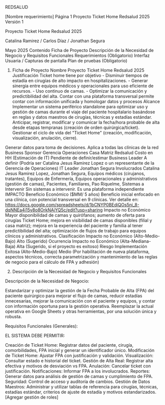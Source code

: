 REDSALUD




[Nombre requerimiento]
Página 1
Proyecto Ticket Home Redsalud 2025
Versión 1





Proyecto Ticket Home Redsalud 2025






Catalina Ramirez / Carlos Díaz / Jonathan Segura 


Mayo 2025
Contenido
Ficha de Proyecto
Descripción de la Necesidad de Negocio y Requisitos Funcionales
Requerimientos (Obligatorio)
Interfaz Usuaria / Capturas de pantalla
Plan de pruebas (Obligatorio)


1. Ficha de Proyecto
Nombre
Proyecto Ticket Home Redsalud 2025
Justificación
Ticket home tiene por objetivo - Disminuir tiempos de estadía en cirugías de alto impacto en hospitalizaciones. - Generar sinergia entre equipos médicos y operacionales para uso eficiente de recursos. - Uso continuo de camas. - Optimizar la comunicación y predictibilidad del alta. 
Contar con una plataforma transversal permite contar con información unificada y homologar datos y procesos
Alcance
Implementar un sistema periférico standalone para optimizar uso y gestión de camas durante el viaje del paciente hospitalario basándose en reglas y datos maestros de cirugías, técnicas y estadías estándar. Anticipar, registrar, modificar y comunicar la fecha/hora probable de alta desde etapas tempranas (creación de orden quirúrgica/ticket). Gestionar el ciclo de vida del "Ticket Home" (creación, modificación, visualización, anulación, cierre). 

Generar datos para toma de decisiones. Aplica a todas las clínicas de la red
Business Sponsor
Gerencia Operaciones Casa Matriz Redsalud
Costo en HH (Estimación de IT)
Pendiente de definir/estimar
Business Leader
A definir (Podría ser Catalina Jesus Ramirez Lopez o un representante de la Gerencia de Operaciones)
IT Leader
Jonathan Segura
Involucrados
Catalina Jesus Ramirez Lopez, Jonathan Segura, Equipos médicos (cirujanos, tratantes), Equipos de Enfermería, Equipos operacionales y administrativos (gestión de camas), Pacientes, Familiares, Pao Riquelme,
Sistemas a Intervenir
Sin sistemas a intervenir. Es una plataforma independiente
IMPACTO
Beneficio Económico ($MM/ 5 años)
Beneficio inicial enfocado en una clínica, con potencial transversal en 9 clínicas. Ver detalle en: https://docs.google.com/spreadsheets/d/1bCNYP0BEdiQOs5ni_8-dqNNEa4j15y8o8OrkNAjYQ5c/edit?usp=sharing
Impacto no Económico
Mayor disponibilidad de camas y quirófanos; aumento de oferta para cirugías Ticket Home; mejora en visibilidad de camas disponibles (filial y casa matriz); mejora en la experiencia del paciente y familia al tener predictibilidad del alta; optimización de flujos de trabajo para equipos clínicos y administrativos.
Clasificación Impacto no Económico (Alto-Medio-Bajo)
Alto (Sugerido)
Ocurrencia Impacto no Económico (Alta-Mediana-Baja)
Alta (Sugerido, si el proyecto es exitoso)
Riesgo Implementación Exitosa (Alto-Medio-Bajo)
Medio (Por habilitación de nueva plataforma, aspectos técnicos, correcta parametrización y mantenimiento de las reglas de negocio para el cálculo de FPA y adhesión)



2. Descripción de la Necesidad de Negocio y Requisitos Funcionales

Descripción de la Necesidad de Negocio:

Estandarizar y optimizar la gestión de la Fecha Probable de Alta (FPA) del paciente quirúrgico para mejorar el flujo de camas, reducir estadías innecesarias, mejorar la comunicación con el paciente y equipos, y contar con información oportuna para la gestión operativa. Reemplazar la actual operativa en Google Sheets y otras herramientas, por una solución única y robusta.

Requisitos Funcionales (Generales):

EL SISTEMA DEBE PERMITIR:

Creación de Ticket Home: Registrar datos del paciente, cirugía, comorbilidades, FPA inicial y generar un identificador único.
Modificación de Ticket Home: Ajustar FPA con justificación y validación.
Visualización: Consultar estado e historial del ticket.
Gestión de Alta Real: Registrar alta efectiva y motivos de desviación vs FPA.
Anulación: Cancelar ticket con justificación.
Notificaciones: Informar FPA a los involucrados.
Reportes: Generar datos para análisis de gestión de camas y cumplimiento de FPA.
Seguridad: Control de acceso y auditoría de cambios.
Gestión de Datos Maestros: Administrar y utilizar tablas de referencia para cirugías, técnicas, estadías estándar, criterios de ajuste de estadía y motivos estandarizados.
[Agregar gestión de roles]
